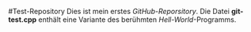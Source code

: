 #Test-Repository
Dies ist mein erstes *GitHub-Reporsitory*.
Die Datei **git-test.cpp** enthält eine Variante des berühmten
*Hell-World*-Programms.